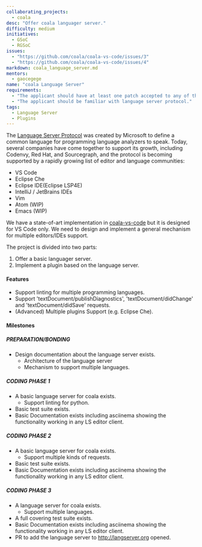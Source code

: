 ```yaml
---
collaborating_projects:
  - coala
desc: "Offer coala languager server."
difficulty: medium
initiatives:
  - GSoC
  - RGSoC
issues:
  - "https://github.com/coala/coala-vs-code/issues/3"
  - "https://github.com/coala/coala-vs-code/issues/4"
markdown: coala_language_server.md
mentors:
  - gaocegege
name: "coala Language Server"
requirements:
  - "The applicant should have at least one patch accepted to any of the coala repositories."
  - "The applicant should be familiar with language server protocol."
tags:
  - Language Server
  - Plugins
---
```


The [Language Server Protocol](https://langserver.org/) was created by Microsoft
to define a common language for programming language analyzers to speak.
Today, several companies have come together to support its growth, including
Codenvy, Red Hat, and Sourcegraph, and the protocol is becoming supported by
a rapidly growing list of editor and language communities:

- VS Code
- Eclipse Che
- Eclipse IDE(Eclipse LSP4E)
- IntelliJ / JetBrains IDEs
- Vim
- Atom (WIP)
- Emacs (WIP)

We have a state-of-art implementation in
[coala-vs-code](https://github.com/coala/coala-vs-code) but it is designed
for VS Code only. We need to design and implement a general mechanism for
multiple editors/IDEs support.

The project is divided into two parts:

1. Offer a basic languager server.
2. Implement a plugin based on the language server.

#### Features

- Support linting for multiple programming languages.
- Support 'textDocument/publishDiagnostics', 'textDocument/didChange' and 'textDocument/didSave' requests.
- (Advanced) Multiple plugins Support (e.g. Eclipse Che).

#### Milestones

##### PREPARATION/BONDING

- Design documentation about the language server exists.
  - Architecture of the language server
  - Mechanism to support multiple languages.

##### CODING PHASE 1

- A basic language server for coala exists.
  - Support linting for python.
- Basic test suite exists.
- Basic Documentation exists including asciinema showing the
  functionality working in any LS editor client.

##### CODING PHASE 2

- A basic language server for coala exists.
  - Support multiple kinds of requests.
- Basic test suite exists.
- Basic Documentation exists including asciinema showing the
  functionality working in any LS editor client.

##### CODING PHASE 3

- A language server for coala exists.
  - Support multiple languages.
- A full covering test suite exists.
- Basic Documentation exists including asciinema showing the
  functionality working in any LS editor client.
- PR to add the language server to http://langserver.org opened.
